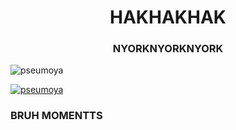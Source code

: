 <h1 align="center">HAKHAKHAK</h1>
<h3 align="center">NYORKNYORKNYORK</h3>

<p align="left"> <img src="https://komarev.com/ghpvc/?username=pseumoya&label=Profile%20views&color=0e75b6&style=flat" alt="pseumoya" /> </p>

<p align="left"> <a href="https://github.com/ryo-ma/github-profile-trophy"><img src="https://github-profile-trophy.vercel.app/?username=pseumoya" alt="pseumoya" /></a> </p>

<h3 align="left">BRUH MOMENTTS</h3>
<p align="left">
</p>

